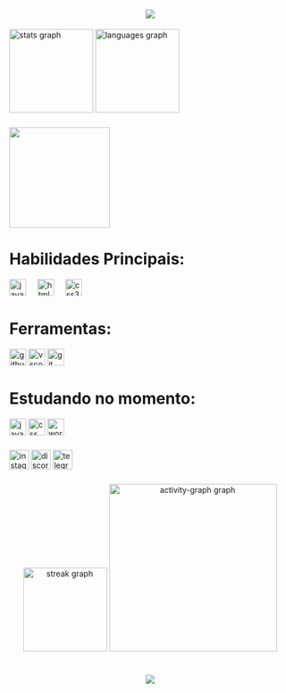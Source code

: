 
   <h1 align="center">
        <img src="https://readme-typing-svg.herokuapp.com/?font=Righteous&size=35&center=true&vCenter=true&width=500&height=70&duration=4000&lines=Opa!+👋;+Meu+Nome+e+Kauan!;+Sou+Dev+web+Front-end;+Bem-vindo+ao+meu+Repository;"/>
        </h1>

<div align="left">
  <img src="https://github-readme-stats.vercel.app/api?username=kaka-bip&hide_title=false&hide_rank=false&show_icons=true&include_all_commits=true&count_private=true&disable_animations=false&theme=radical&locale=en&hide_border=false&order=1" height="150" alt="stats graph"  />
  <img src="https://github-readme-stats.vercel.app/api/top-langs?username=kaka-bip&locale=en&hide_title=false&layout=compact&card_width=320&langs_count=5&theme=radical&hide_border=false&order=2" height="150" alt="languages graph"  />
</div>

###

<img align="center" height="180" src="https://th.bing.com/th/id/R.0dae54a91ebefe6dcd0dd2250ffb4aa7?rik=ROX7Ym%2fXkjFnnA&pid=ImgRaw&r=0"  />

###
<h1>Habilidades Principais:</h1>
<div align="left">
  <img src="https://skillicons.dev/icons?i=js" height="30" alt="javascript logo"  />
  <img width="12" />
  <img src="https://skillicons.dev/icons?i=html" height="30" alt="html5 logo"  />
  <img width="12" />
  <img src="https://skillicons.dev/icons?i=css" height="30" alt="css3 logo"  />
  <img width="12" />

   ### 
   <h1>Ferramentas:</h1>
  <img src="https://skillicons.dev/icons?i=github" height="30" alt="github logo"  />
  <img src="https://skillicons.dev/icons?i=vscode" height="30" alt="vscode logo"  />
   <img src="https://skillicons.dev/icons?i=git" height="30" alt="git"  />
</div>


###

<h1>Estudando no momento:</h1>
<div>
<img src="https://skillicons.dev/icons?i=javascript" height="30" alt="javascript"  />
<img src="https://skillicons.dev/icons?i=css" height="30" alt="css"  />
<img src="https://skillicons.dev/icons?i=wordpress" height="30" alt="wordpress"  />
 
</div>

###

<div align="left">
  <img src="https://img.shields.io/static/v1?message=Instagram&logo=instagram&label=&color=E4405F&logoColor=white&labelColor=&style=for-the-badge" height="35" alt="instagram logo"  />
  <img src="https://img.shields.io/static/v1?message=Discord&logo=discord&label=&color=7289DA&logoColor=white&labelColor=&style=for-the-badge" height="35" alt="discord logo"  />
  <img src="https://img.shields.io/static/v1?message=Telegram&logo=telegram&label=&color=2CA5E0&logoColor=white&labelColor=&style=for-the-badge" height="35" alt="telegram logo"  />
</div>

###





###

<div align="center">
  <img src="https://streak-stats.demolab.com?user=kaka-bip&locale=en&mode=daily&theme=radical&hide_border=false&border_radius=5&order=3" height="150" alt="streak graph"  />
  <img src="https://github-readme-activity-graph.vercel.app/graph?username=kaka-bip&radius=16&theme=redical&area=true&order=5&hide_border=true&hide_title=false" height="300" alt="activity-graph graph"  />
</div>

###

<h1 align="center">
<img src="https://readme-typing-svg.herokuapp.com/?font=Righteous&size=35&center=true&vCenter=true&width=500&height=70&duration=4000&lines=obrigado+pela+atenção!;" />
</h1>

###
